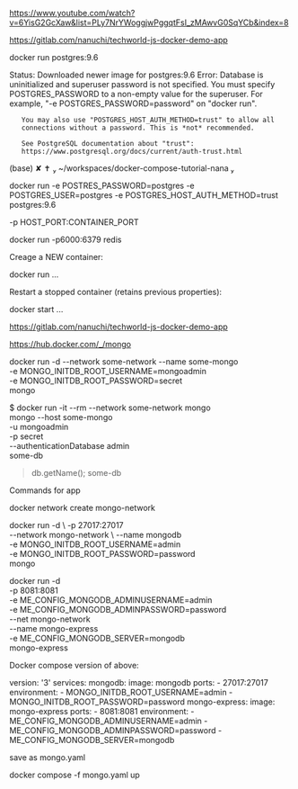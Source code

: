 

https://www.youtube.com/watch?v=6YisG2GcXaw&list=PLy7NrYWoggjwPggqtFsI_zMAwvG0SqYCb&index=8


https://gitlab.com/nanuchi/techworld-js-docker-demo-app

docker run postgres:9.6

Status: Downloaded newer image for postgres:9.6
Error: Database is uninitialized and superuser password is not specified.
       You must specify POSTGRES_PASSWORD to a non-empty value for the
       superuser. For example, "-e POSTGRES_PASSWORD=password" on "docker run".

       You may also use "POSTGRES_HOST_AUTH_METHOD=trust" to allow all
       connections without a password. This is *not* recommended.

       See PostgreSQL documentation about "trust":
       https://www.postgresql.org/docs/current/auth-trust.html
(base)  ✘ ✝  ~/workspaces/docker-compose-tutorial-nana 


 docker run -e POSTRES_PASSWORD=postgres -e POSTGRES_USER=postgres -e POSTGRES_HOST_AUTH_METHOD=trust  postgres:9.6

-p HOST_PORT:CONTAINER_PORT

docker run -p6000:6379 redis

Creage a NEW container:

docker run ...

Restart a stopped container (retains previous properties):

docker start ...



https://gitlab.com/nanuchi/techworld-js-docker-demo-app

https://hub.docker.com/_/mongo

 docker run -d --network some-network --name some-mongo \
	-e MONGO_INITDB_ROOT_USERNAME=mongoadmin \
	-e MONGO_INITDB_ROOT_PASSWORD=secret \
	mongo

$ docker run -it --rm --network some-network mongo \
	mongo --host some-mongo \
		-u mongoadmin \
		-p secret \
		--authenticationDatabase admin \
		some-db
> db.getName();
some-db


Commands for app

docker network create mongo-network

docker run -d \ 
-p 27017:27017 \
--network mongo-network \ 
--name mongodb \
-e MONGO_INITDB_ROOT_USERNAME=admin \
-e MONGO_INITDB_ROOT_PASSWORD=password \
mongo

docker run -d \
-p 8081:8081 \
-e ME_CONFIG_MONGODB_ADMINUSERNAME=admin \
-e ME_CONFIG_MONGODB_ADMINPASSWORD=password \
--net mongo-network \
--name mongo-express \
-e ME_CONFIG_MONGODB_SERVER=mongodb \
mongo-express

Docker compose version of above:

version: '3'
services:
  mongodb:
    image: mongodb
    ports:
    - 27017:27017
    environment:
    - MONGO_INITDB_ROOT_USERNAME=admin
    - MONGO_INITDB_ROOT_PASSWORD=password
  mongo-express:
    image: mongo-express
    ports:
    - 8081:8081
    environment:
    - ME_CONFIG_MONGODB_ADMINUSERNAME=admin
    - ME_CONFIG_MONGODB_ADMINPASSWORD=password
    - ME_CONFIG_MONGODB_SERVER=mongodb


save as mongo.yaml

docker compose -f mongo.yaml up

